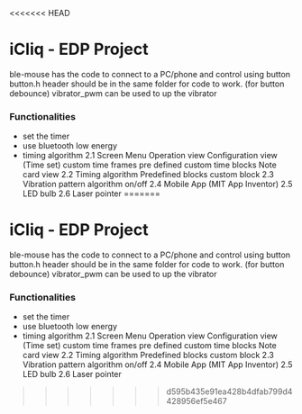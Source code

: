 <<<<<<< HEAD
# iCliq - EDP Project
ble-mouse has the code to connect to a PC/phone and control using button
button.h header should be in the same folder for code to work. (for button debounce)
vibrator_pwm can be used to up the vibrator

### Functionalities

- set the timer 
- use bluetooth low energy
- timing algorithm
2.1 Screen Menu
Operation view
Configuration view (Time set)
custom time frames
pre defined custom time blocks
Note card view
2.2 Timing algorithm
Predefined blocks 
custom block 
2.3 Vibration pattern algorithm
on/off 
2.4 Mobile App (MIT App Inventor)
2.5 LED bulb
2.6 Laser pointer
=======
# iCliq - EDP Project
ble-mouse has the code to connect to a PC/phone and control using button
button.h header should be in the same folder for code to work. (for button debounce)
vibrator_pwm can be used to up the vibrator

### Functionalities

- set the timer 
- use bluetooth low energy
- timing algorithm
2.1 Screen Menu
Operation view
Configuration view (Time set)
custom time frames
pre defined custom time blocks
Note card view
2.2 Timing algorithm
Predefined blocks 
custom block 
2.3 Vibration pattern algorithm
on/off 
2.4 Mobile App (MIT App Inventor)
2.5 LED bulb
2.6 Laser pointer
>>>>>>> d595b435e91ea428b4dfab799d4428956ef5e467

